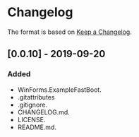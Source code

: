 # Changelog

The format is based on [Keep a Changelog](https://keepachangelog.com/en/1.0.0/).

## [0.0.10] - 2019-09-20
### Added
- WinForms.ExampleFastBoot.
- .gitattributes
- .gitignore.
- CHANGELOG.md.
- LICENSE.
- README.md.
